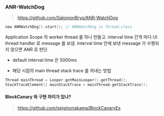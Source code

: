 


### ANR-WatchDog

> https://github.com/SalomonBrys/ANR-WatchDog

```kotlin
new ANRWatchDog().start(); // ANRWatchDog is Thread.class
```

Application Scope 의 worker thread 를 하나 만들고. 
interval time 간격 마다 UI thread handler 로 message 를 보냄. 
interval time 안에 보낸 message 가 수행되지 않으면 ANR 로 판단. 
  
- default interval time 은 5000ms

- 해당 시점의 main thread stack trace 를 꺼내는 방법

```kotlin
Thread mainThread = Looper.getMainLooper().getThread();
StackTraceElement[] mainStackTrace = mainThread.getStackTrace();
```

  
#### BlockCanary 와 구현 차이가 있나?
> https://github.com/seiginonakama/BlockCanaryEx 




<!--stackedit_data:
eyJoaXN0b3J5IjpbMTQ1MjQyMzg0NiwtODUyMzE0NzU0LDM2NT
c3MzQyMSwtMjEyODU2NTM4OSwyMTM5Mzg3NzcxXX0=
-->